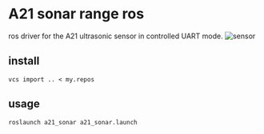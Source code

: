 # A21 sonar range ros

ros driver for the A21 ultrasonic sensor in controlled UART mode.
![sensor](https://github.com/JosefGst/a21_sonar_ros/blob/master/assets/ultrasonic_sensor.png)

## install

    vcs import .. < my.repos

## usage

    roslaunch a21_sonar a21_sonar.launch
